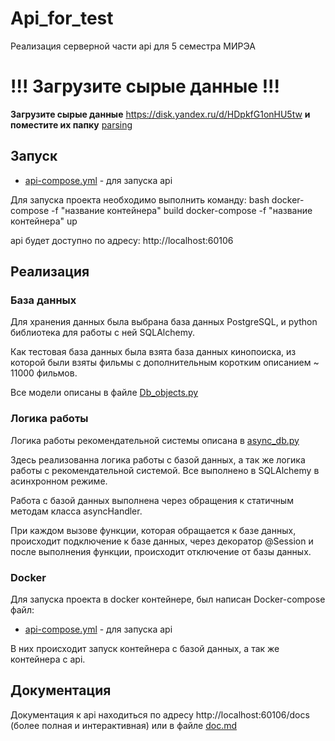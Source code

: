 # Api_for_test 
Реализация серверной части api для 5 семестра МИРЭА


# !!! Загрузите сырые данные !!!


**Загрузите сырые данные** https://disk.yandex.ru/d/HDpkfG1onHU5tw **и поместите их папку** [parsing](database%2Fparsing)

## Запуск

- [api-compose.yml](api-compose.yml) - для запуска api

Для запуска проекта необходимо выполнить команду:
bash
docker-compose -f "название контейнера" build
docker-compose -f "название контейнера" up


api будет доступно по адресу: http://localhost:60106

## Реализация

### База данных

Для хранения данных была выбрана база данных PostgreSQL, и python библиотека для работы с ней SQLAlchemy.

Как тестовая база данных была взята база данных кинопоиска, из которой были взяты фильмы с дополнительным коротким
описанием ~ 11000 фильмов.

Все модели описаны в файле [Db_objects.py](database%2FDb_objects.py)

### Логика работы

Логика работы рекомендательной системы описана в [async_db.py](database%2Fasync_db.py)

Здесь реализованна логика работы с базой данных, а так же логика работы с рекомендательной системой.
Все выполнено в SQLAlchemy в асинхронном режиме.

Работа с базой данных выполнена через обращения к статичным методам класса asyncHandler.

При каждом вызове функции, которая обращается к базе данных, происходит подключение к базе данных, через декоратор
@Session и после выполнения функции, происходит отключение от базы данных.

### Docker

Для запуска проекта в docker контейнере, был написан Docker-compose файл:
- [api-compose.yml](api-compose.yml) - для запуска api

В них происходит запуск контейнера с базой данных, а так же контейнера с api.

## Документация

Документация к api находиться по адресу http://localhost:60106/docs (более полная и интерактивная) или
в файле [doc.md](api%2Fdoc.md)